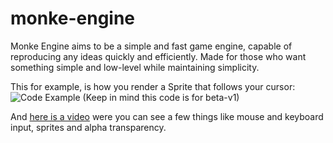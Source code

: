 # monke-engine
Monke Engine aims to be a simple and fast game engine, capable of reproducing any ideas quickly and efficiently.
Made for those who want something simple and low-level while maintaining simplicity.

This for example, is how you render a Sprite that follows your cursor:
![Code Example](https://imgur.com/Fzqyw7I.png "Code Example")
(Keep in mind this code is for beta-v1)

And [here is a video](https://youtu.be/A6KFYkGvCeQ) were you can see a few things like mouse and keyboard input, sprites and alpha transparency.
